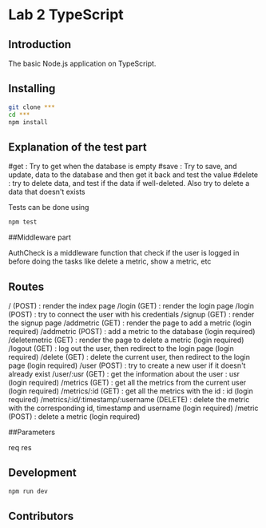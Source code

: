 # Lab 2 TypeScript

## Introduction

The basic Node.js application on TypeScript.

## Installing

```bash
git clone ***
cd ***
npm install
```

## Explanation of the test part

#get : Try to get when the database is empty
#save : Try to save, and update, data to the database and then get it back and test the value
#delete : try to delete data, and test if the data if well-deleted. Also try to delete a data that doesn't exists

Tests can be done using
```bash
npm test
```

##Middleware part

AuthCheck is a middleware function that check if the user is logged in before doing the tasks like delete a metric, show a metric, etc


## Routes

/ (POST) : render the index page
/login (GET) : render the login page
/login (POST) : try to connect the user with his credentials
/signup (GET) : render the signup page
/addmetric (GET) : render the page to add a metric (login required)
/addmetric (POST) : add a metric to the database (login required)
/deletemetric (GET) : render the page to delete a metric (login required)
/logout (GET) : log out the user, then redirect to the login page (login required)
/delete (GET) : delete the current user, then redirect to the login page (login required)
/user (POST) : try to create a new user if it doesn't already exist
/user/:usr (GET) : get the information about the user : usr (login required)
/metrics (GET) : get all the metrics from the current user (login required)
/metrics/:id (GET) : get all the metrics with the id : id (login required)
/metrics/:id/:timestamp/:username (DELETE) : delete the metric with the corresponding id, timestamp and username (login required)
/metric (POST) : delete a metric (login required)


##Parameters

req
res

## Development

```bash
npm run dev
```

## Contributors
